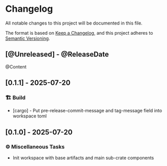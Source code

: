 # Changelog

All notable changes to this project will be documented in this file.

The format is based on [Keep a Changelog](https://keepachangelog.com/en/1.1.0/),
and this project adheres to
[Semantic Versioning](https://semver.org/spec/v2.0.0.html).

[comment]: <> (@PlannedForNextRelease)
## [@Unreleased] - @ReleaseDate

@Content

## [0.1.1] - 2025-07-20 <a id="0.1.1"></a>

### 🏗️ Build

- [cargo] - Put pre-release-commit-message and tag-message field into workspace toml

## [0.1.0] - 2025-07-20 <a id="0.1.0"></a>

### ⚙️ Miscellaneous Tasks

- Init workspace with base artifacts and main sub-crate components
